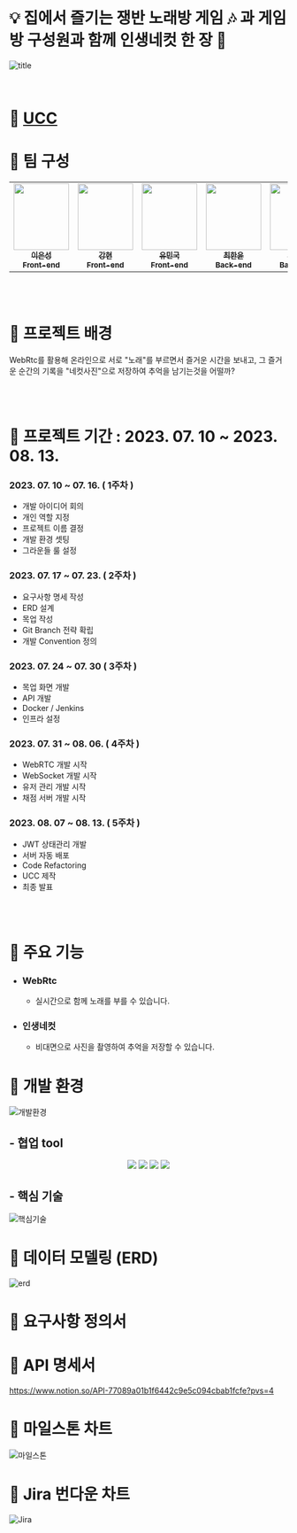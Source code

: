 # 💡 집에서 즐기는 쟁반 노래방 게임 🎶 과 게임방 구성원과 함께 인생네컷 한 장 📸

![title](https://github.com/SeongLI/SeongLI/assets/110223414/8e2f3464-1367-42ea-b984-057c92548330)

</br>

# 🎥 [UCC](https://github.com/SeongLI/SeongLI/assets/110223414/bc31e00a-9be6-4df2-a8d0-abd02ba9c157)

# 👥 팀 구성

<table align="center">
  <tr>
    <td align="center"><a href="https://github.com/SeongLI"><img src="https://avatars.githubusercontent.com/u/110223414?v=4" width="100px;" height="120px;" alt=""/><br /><sub><b>이은성<br>Front-end<br/></b></sub></a></td>
    <td align="center"><a href="https://github.com/hyunnn12"><img src="https://avatars.githubusercontent.com/u/119777617?v=4" width="100px;" height="120px;" alt=""/><br /><sub><b>강현<br> Front-end<br/></b></sub></a></td>
    <td align="center"><a href="https://github.com/acd4548"><img src="https://avatars.githubusercontent.com/u/122504425?v=4" width="100px;" height="120px;" alt=""/><br /><sub><b>유민국<br> Front-end<br/></b></sub></a></td>
    <td align="center"><a href="https://github.com/chlgksdbs"><img src="https://avatars.githubusercontent.com/u/96401350?v=4" width="100px;" height="120px;" alt=""/><br /><sub><b>최한윤<br> Back-end<br/></b></sub></a></td>
    <td align="center"><a href="https://github.com/sixinchnails"><img src="https://avatars.githubusercontent.com/u/36617233?v=4" width="100px;" height="120px;" alt=""/><br /><sub><b>최재용<br> Back-end<br/></b></sub></a></td>
    <td align="center"><a href="https://github.com/HongYouBin"><img src="https://avatars.githubusercontent.com/u/80053293?v=4" width="100px;" height="120px;" alt=""/><br /><sub><b>홍유빈<br> Back-end<br/></b></sub></a></td>
</table>

</br>
</br>

# 💬 프로젝트 배경

WebRtc를 활용해 온라인으로 서로 "노래"를 부르면서 즐거운 시간을 보내고, 그 즐거운 순간의 기록을 "네컷사진"으로 저장하여 추억을 남기는것을 어떨까?
 
</br>
</br>

# 💬 프로젝트 기간 : 2023. 07. 10 ~ 2023. 08. 13.

### 2023. 07. 10 ~ 07. 16. ( 1주차 )
- 개발 아이디어 회의
- 개인 역할 지정
- 프로젝트 이름 결정
- 개발 환경 셋팅
- 그라운들 룰 설정

### 2023. 07. 17 ~ 07. 23. ( 2주차 )
- 요구사항 명세 작성
- ERD 설계
- 목업 작성
- Git Branch 전략 확립
- 개발 Convention 정의

### 2023. 07. 24 ~ 07. 30 ( 3주차 )
- 목업 화면 개발
- API 개발
- Docker / Jenkins 
- 인프라 설정

### 2023. 07. 31 ~ 08. 06. ( 4주차 )
- WebRTC 개발 시작
- WebSocket 개발 시작
- 유저 관리 개발 시작
- 채점 서버 개발 시작

### 2023. 08. 07 ~ 08. 13. ( 5주차 )
- JWT 상태관리 개발
- 서버 자동 배포
- Code Refactoring
- UCC 제작
- 최종 발표

</br>
</br>

# 💬 주요 기능

- ### **WebRtc**

  - 실시간으로 함께 노래를 부를 수 있습니다.

- ### **인생네컷**

  - 비대면으로 사진을 촬영하여 추억을 저장할 수 있습니다.


# 💬 개발 환경
![개발환경](https://github.com/SeongLI/SeongLI/assets/110223414/1af732c8-74b5-41a9-84e6-a02528caf358)

## - 협업 tool
<p align="center">
<img src="https://img.shields.io/badge/figma-F24E1E?style=for-the-badge&logo=figma&logoColor=white">
<img src="https://img.shields.io/badge/jira-0052CC?style=for-the-badge&logo=jira&logoColor=white">
<img src="https://img.shields.io/badge/notion-000000?style=for-the-badge&logo=notion&logoColor=white">
<img src="https://img.shields.io/badge/gitlab-FC6D26?style=for-the-badge&logo=gitlab&logoColor=white">

## - 핵심 기술
![핵심기술](https://github.com/SeongLI/SeongLI/assets/110223414/f15aa243-2f8e-4302-9b1a-5afc257a0291)

# 💬 데이터 모델링 (ERD)

![erd](https://github.com/SeongLI/SeongLI/assets/110223414/89815772-f1c8-4e28-b6b7-89de1476078c)

# 💬 요구사항 정의서

# 💬 API 명세서
https://www.notion.so/API-77089a01b1f6442c9e5c094cbab1fcfe?pvs=4

# 💬 마일스톤 차트
![마일스톤](https://github.com/SeongLI/SeongLI/assets/110223414/a3065136-2eb9-42bc-bc38-e96da8714f6f)

# 💬 Jira 번다운 차트
![Jira](https://github.com/SeongLI/SeongLI/assets/110223414/70e9bb46-e4b8-4492-af8e-9e57be3471ba)

<!-- # 💬 서비스 화면

</br>
</br>

## **인트로**

![intro]()

## **회원가입 및 로그인**

![signupsignin]()
</br>
</br>

## **마이페이지**

![mypage]()
</br>
</br>

## **게임페이지**

![gamepage]()
</br>
</br>

## **친구추가**

![addfriend]()
</br>
</br>

## **친구초대**

![invitefriend]()
</br>
</br>

## **사진촬영**

![shot]()
</br>
</br> -->
